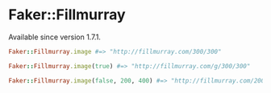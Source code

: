 # Faker::Fillmurray

Available since version 1.7.1.

```ruby
Faker::Fillmurray.image #=> "http://fillmurray.com/300/300"

Faker::Fillmurray.image(true) #=> "http://fillmurray.com/g/300/300"

Faker::Fillmurray.image(false, 200, 400) #=> "http://fillmurray.com/200/400"
```
